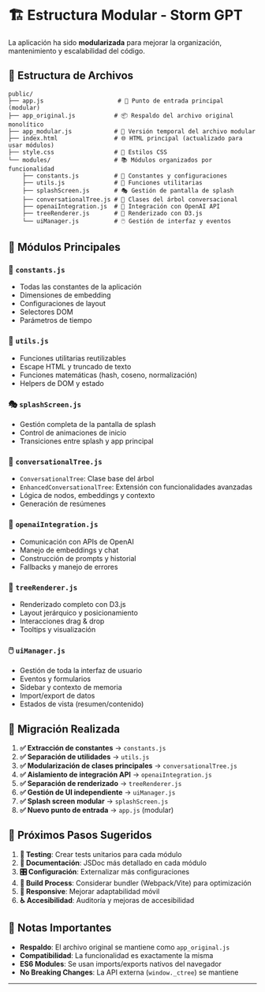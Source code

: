 # 🏗️ Estructura Modular - Storm GPT

La aplicación ha sido **modularizada** para mejorar la organización, mantenimiento y escalabilidad del código.

## 📁 Estructura de Archivos

```
public/
├── app.js                     # 🚀 Punto de entrada principal (modular)
├── app_original.js           # 📦 Respaldo del archivo original monolítico
├── app_modular.js            # 📝 Versión temporal del archivo modular
├── index.html                # 🌐 HTML principal (actualizado para usar módulos)
├── style.css                 # 🎨 Estilos CSS
└── modules/                  # 📚 Módulos organizados por funcionalidad
    ├── constants.js          # 📏 Constantes y configuraciones
    ├── utils.js              # 🔧 Funciones utilitarias
    ├── splashScreen.js       # 🎭 Gestión de pantalla de splash
    ├── conversationalTree.js # 🌳 Clases del árbol conversacional
    ├── openaiIntegration.js  # 🤖 Integración con OpenAI API
    ├── treeRenderer.js       # 🎨 Renderizado con D3.js
    └── uiManager.js          # 🖱️ Gestión de interfaz y eventos
```

## 🧩 Módulos Principales

### 📏 `constants.js`
- Todas las constantes de la aplicación
- Dimensiones de embedding
- Configuraciones de layout
- Selectores DOM
- Parámetros de tiempo

### 🔧 `utils.js`
- Funciones utilitarias reutilizables
- Escape HTML y truncado de texto
- Funciones matemáticas (hash, coseno, normalización)
- Helpers de DOM y estado

### 🎭 `splashScreen.js`
- Gestión completa de la pantalla de splash
- Control de animaciones de inicio
- Transiciones entre splash y app principal

### 🌳 `conversationalTree.js`
- `ConversationalTree`: Clase base del árbol
- `EnhancedConversationalTree`: Extensión con funcionalidades avanzadas
- Lógica de nodos, embeddings y contexto
- Generación de resúmenes

### 🤖 `openaiIntegration.js`
- Comunicación con APIs de OpenAI
- Manejo de embeddings y chat
- Construcción de prompts y historial
- Fallbacks y manejo de errores

### 🎨 `treeRenderer.js`
- Renderizado completo con D3.js
- Layout jerárquico y posicionamiento
- Interacciones drag & drop
- Tooltips y visualización

### 🖱️ `uiManager.js`
- Gestión de toda la interfaz de usuario
- Eventos y formularios
- Sidebar y contexto de memoria
- Import/export de datos
- Estados de vista (resumen/contenido)


## 🔄 Migración Realizada

1. **✅ Extracción de constantes** → `constants.js`
2. **✅ Separación de utilidades** → `utils.js`  
3. **✅ Modularización de clases principales** → `conversationalTree.js`
4. **✅ Aislamiento de integración API** → `openaiIntegration.js`
5. **✅ Separación de renderizado** → `treeRenderer.js`
6. **✅ Gestión de UI independiente** → `uiManager.js`
7. **✅ Splash screen modular** → `splashScreen.js`
8. **✅ Nuevo punto de entrada** → `app.js` (modular)

## 🎯 Próximos Pasos Sugeridos

1. **🧪 Testing**: Crear tests unitarios para cada módulo
2. **📖 Documentación**: JSDoc más detallado en cada módulo
3. **🎛️ Configuración**: Externalizar más configuraciones
4. **🔧 Build Process**: Considerar bundler (Webpack/Vite) para optimización
5. **📱 Responsive**: Mejorar adaptabilidad móvil
6. **♿ Accesibilidad**: Auditoría y mejoras de accesibilidad

## 🚨 Notas Importantes

- **Respaldo**: El archivo original se mantiene como `app_original.js`
- **Compatibilidad**: La funcionalidad es exactamente la misma
- **ES6 Modules**: Se usan imports/exports nativos del navegador
- **No Breaking Changes**: La API externa (`window._ctree`) se mantiene

---

